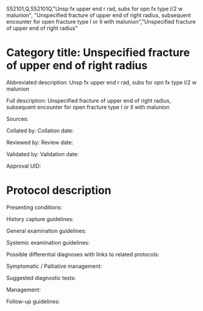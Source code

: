S52101,Q,S52101Q,"Unsp fx upper end r rad, subs for opn fx type I/2 w malunion", "Unspecified fracture of upper end of right radius, subsequent encounter for open fracture type I or II with malunion","Unspecified fracture of upper end of right radius"
# Category title: Unspecified fracture of upper end of right radius

Abbreviated description: Unsp fx upper end r rad, subs for opn fx type I/2 w malunion

Full description: Unspecified fracture of upper end of right radius, subsequent encounter for open fracture type I or II with malunion

Sources:

Collated by:
Collation date:

Reviewed by:
Review date:

Validated by:
Validation date:

Approval UID:

# Protocol description

Presenting conditions:

History capture guidelines:

General examination guidelines:

Systemic examination guidelines:

Possible differential diagnoses with links to related protocols:

Symptomatic / Palliative management:

Suggested diagnostic tests:

Management:

Follow-up guidelines:
